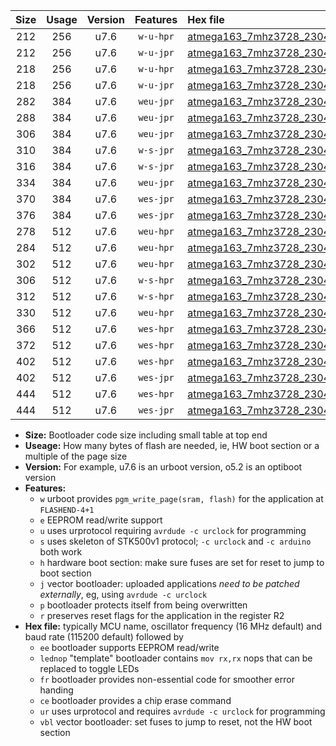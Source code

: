 |Size|Usage|Version|Features|Hex file|
|:-:|:-:|:-:|:-:|:--|
|212|256|u7.6|`w-u-hpr`|[atmega163_7mhz3728_230400bps_ur.hex](https://raw.githubusercontent.com/stefanrueger/urboot/main/atmega163_7mhz3728_230400bps_ur.hex)|
|212|256|u7.6|`w-u-jpr`|[atmega163_7mhz3728_230400bps_ur_vbl.hex](https://raw.githubusercontent.com/stefanrueger/urboot/main/atmega163_7mhz3728_230400bps_ur_vbl.hex)|
|218|256|u7.6|`w-u-hpr`|[atmega163_7mhz3728_230400bps_lednop_ur.hex](https://raw.githubusercontent.com/stefanrueger/urboot/main/atmega163_7mhz3728_230400bps_lednop_ur.hex)|
|218|256|u7.6|`w-u-jpr`|[atmega163_7mhz3728_230400bps_lednop_ur_vbl.hex](https://raw.githubusercontent.com/stefanrueger/urboot/main/atmega163_7mhz3728_230400bps_lednop_ur_vbl.hex)|
|282|384|u7.6|`weu-jpr`|[atmega163_7mhz3728_230400bps_ee_ur_vbl.hex](https://raw.githubusercontent.com/stefanrueger/urboot/main/atmega163_7mhz3728_230400bps_ee_ur_vbl.hex)|
|288|384|u7.6|`weu-jpr`|[atmega163_7mhz3728_230400bps_ee_lednop_ur_vbl.hex](https://raw.githubusercontent.com/stefanrueger/urboot/main/atmega163_7mhz3728_230400bps_ee_lednop_ur_vbl.hex)|
|306|384|u7.6|`weu-jpr`|[atmega163_7mhz3728_230400bps_ee_lednop_fr_ur_vbl.hex](https://raw.githubusercontent.com/stefanrueger/urboot/main/atmega163_7mhz3728_230400bps_ee_lednop_fr_ur_vbl.hex)|
|310|384|u7.6|`w-s-jpr`|[atmega163_7mhz3728_230400bps_vbl.hex](https://raw.githubusercontent.com/stefanrueger/urboot/main/atmega163_7mhz3728_230400bps_vbl.hex)|
|316|384|u7.6|`w-s-jpr`|[atmega163_7mhz3728_230400bps_lednop_vbl.hex](https://raw.githubusercontent.com/stefanrueger/urboot/main/atmega163_7mhz3728_230400bps_lednop_vbl.hex)|
|334|384|u7.6|`weu-jpr`|[atmega163_7mhz3728_230400bps_ee_lednop_fr_ce_ur_vbl.hex](https://raw.githubusercontent.com/stefanrueger/urboot/main/atmega163_7mhz3728_230400bps_ee_lednop_fr_ce_ur_vbl.hex)|
|370|384|u7.6|`wes-jpr`|[atmega163_7mhz3728_230400bps_ee_vbl.hex](https://raw.githubusercontent.com/stefanrueger/urboot/main/atmega163_7mhz3728_230400bps_ee_vbl.hex)|
|376|384|u7.6|`wes-jpr`|[atmega163_7mhz3728_230400bps_ee_lednop_vbl.hex](https://raw.githubusercontent.com/stefanrueger/urboot/main/atmega163_7mhz3728_230400bps_ee_lednop_vbl.hex)|
|278|512|u7.6|`weu-hpr`|[atmega163_7mhz3728_230400bps_ee_ur.hex](https://raw.githubusercontent.com/stefanrueger/urboot/main/atmega163_7mhz3728_230400bps_ee_ur.hex)|
|284|512|u7.6|`weu-hpr`|[atmega163_7mhz3728_230400bps_ee_lednop_ur.hex](https://raw.githubusercontent.com/stefanrueger/urboot/main/atmega163_7mhz3728_230400bps_ee_lednop_ur.hex)|
|302|512|u7.6|`weu-hpr`|[atmega163_7mhz3728_230400bps_ee_lednop_fr_ur.hex](https://raw.githubusercontent.com/stefanrueger/urboot/main/atmega163_7mhz3728_230400bps_ee_lednop_fr_ur.hex)|
|306|512|u7.6|`w-s-hpr`|[atmega163_7mhz3728_230400bps.hex](https://raw.githubusercontent.com/stefanrueger/urboot/main/atmega163_7mhz3728_230400bps.hex)|
|312|512|u7.6|`w-s-hpr`|[atmega163_7mhz3728_230400bps_lednop.hex](https://raw.githubusercontent.com/stefanrueger/urboot/main/atmega163_7mhz3728_230400bps_lednop.hex)|
|330|512|u7.6|`weu-hpr`|[atmega163_7mhz3728_230400bps_ee_lednop_fr_ce_ur.hex](https://raw.githubusercontent.com/stefanrueger/urboot/main/atmega163_7mhz3728_230400bps_ee_lednop_fr_ce_ur.hex)|
|366|512|u7.6|`wes-hpr`|[atmega163_7mhz3728_230400bps_ee.hex](https://raw.githubusercontent.com/stefanrueger/urboot/main/atmega163_7mhz3728_230400bps_ee.hex)|
|372|512|u7.6|`wes-hpr`|[atmega163_7mhz3728_230400bps_ee_lednop.hex](https://raw.githubusercontent.com/stefanrueger/urboot/main/atmega163_7mhz3728_230400bps_ee_lednop.hex)|
|402|512|u7.6|`wes-hpr`|[atmega163_7mhz3728_230400bps_ee_lednop_fr.hex](https://raw.githubusercontent.com/stefanrueger/urboot/main/atmega163_7mhz3728_230400bps_ee_lednop_fr.hex)|
|402|512|u7.6|`wes-jpr`|[atmega163_7mhz3728_230400bps_ee_lednop_fr_vbl.hex](https://raw.githubusercontent.com/stefanrueger/urboot/main/atmega163_7mhz3728_230400bps_ee_lednop_fr_vbl.hex)|
|444|512|u7.6|`wes-hpr`|[atmega163_7mhz3728_230400bps_ee_lednop_fr_ce.hex](https://raw.githubusercontent.com/stefanrueger/urboot/main/atmega163_7mhz3728_230400bps_ee_lednop_fr_ce.hex)|
|444|512|u7.6|`wes-jpr`|[atmega163_7mhz3728_230400bps_ee_lednop_fr_ce_vbl.hex](https://raw.githubusercontent.com/stefanrueger/urboot/main/atmega163_7mhz3728_230400bps_ee_lednop_fr_ce_vbl.hex)|

- **Size:** Bootloader code size including small table at top end
- **Useage:** How many bytes of flash are needed, ie, HW boot section or a multiple of the page size
- **Version:** For example, u7.6 is an urboot version, o5.2 is an optiboot version
- **Features:**
  + `w` urboot provides `pgm_write_page(sram, flash)` for the application at `FLASHEND-4+1`
  + `e` EEPROM read/write support
  + `u` uses urprotocol requiring `avrdude -c urclock` for programming
  + `s` uses skeleton of STK500v1 protocol; `-c urclock` and `-c arduino` both work
  + `h` hardware boot section: make sure fuses are set for reset to jump to boot section
  + `j` vector bootloader: uploaded applications *need to be patched externally*, eg, using `avrdude -c urclock`
  + `p` bootloader protects itself from being overwritten
  + `r` preserves reset flags for the application in the register R2
- **Hex file:** typically MCU name, oscillator frequency (16 MHz default) and baud rate (115200 default) followed by
  + `ee` bootloader supports EEPROM read/write
  + `lednop` "template" bootloader contains `mov rx,rx` nops that can be replaced to toggle LEDs
  + `fr` bootloader provides non-essential code for smoother error handing
  + `ce` bootloader provides a chip erase command
  + `ur` uses urprotocol and requires `avrdude -c urclock` for programming
  + `vbl` vector bootloader: set fuses to jump to reset, not the HW boot section
